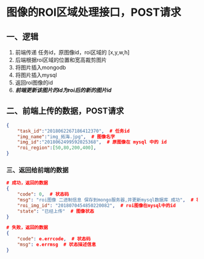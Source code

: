 # 图像的ROI区域处理接口，POST请求

[url]: 192.168.186.128:8000/training/tasks/imgroi



## 一、逻辑

1. 前端传递 任务id，原图像id，roi区域的 [x,y,w,h]
2. 后端根据roi区域的位置和宽高裁剪图片
3. 将图片插入mongodb
4. 将图片插入mysql
5. 返回roi图像的id
6. ***前端更新该图片的id为roi后的新的图片id***



## 二、前端上传的数据，POST请求

```json
{
	"task_id":"2018062267186412370",  # 任务id
	"img_name":"img_拓海.jpg",  # 图像名字
	"img_id":"2018062499592025368",  # 原图像在 mysql 中的 id
    "roi_region":[50,80,200,400],
}
```



### 三、返回给前端的数据

```json
# 成功，返回的数据
{
	"code": 0,  # 状态码
	"msg": "roi图像 二进制信息 保存到mongo服务器,并更新mysql数据库 成功",  # 状态描述信息
	"roi_img_id": "2018070454850220082",  # roi图像在mysql中的id
	"state": "已经上传"  # 图像状态
}  

# 失败，返回的数据
{
    "code": e.errcode,  # 状态码
    "msg": e.errmsg  # 状态描述信息
}
```